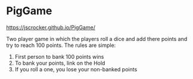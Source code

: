 # PigGame

https://jscrocker.github.io/PigGame/

Two player game in which the players roll a dice and add there points and try to reach 100 points. The rules are simple:
  1) First person to bank 100 points wins
  2) To bank your points, link on the Hold
  3) If you roll a one, you lose your non-banked points

